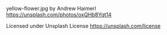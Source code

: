 yellow-flower.jpg by Andrew Haimerl
https://unsplash.com/photos/oxQHb8Yqt14

Licensed under Unsplash License
https://unsplash.com/license